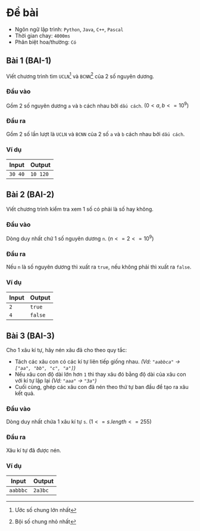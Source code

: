 # Đề bài

- Ngôn ngữ lập trình: `Python`, `Java`, `C++`, `Pascal`
- Thời gian chay: `4000ms`
- Phân biệt hoa/thường: `Có`

## Bài 1 (BAI-1)

Viết chương trình tìm `UCLN`[^1] và `BCNN`[^2] của 2 số nguyên dương.

### Đầu vào

Gồm 2 số nguyên dương `a` và `b` cách nhau bởi `dấu cách`. $(0 < a, b <= 10^9)$

### Đầu ra

Gồm 2 số lần lượt là `UCLN` và `BCNN` của 2 số `a` và `b` cách nhau bởi `dấu cách`.

### Ví dụ

| Input   | Output   |
| ------- | -------- |
| `30 40` | `10 120` |

## Bài 2 (BAI-2)

Viết chương trình kiểm tra xem 1 số có phải là số hay không.

### Đầu vào

Dòng duy nhất chứ 1 số nguyên dương `n`. $(n <= 2 <= 10^9)$

### Đầu ra

Nếu `n` là số nguyên dương thì xuất ra `true`, nếu không phải thì xuất ra `false`.

### Ví dụ

| Input | Output  |
| ----- | ------- |
| `2`   | `true`  |
| `4`   | `false` |

## Bài 3 (BAI-3)

Cho 1 xâu kí tự, hãy nén xâu đã cho theo quy tắc:

- Tách các xâu con có các kí tự liên tiếp giống nhau. _(Vd: `"aabbca"` -> `["aa", "bb", "c", "a"]`)_
- Nếu xâu con độ dài lớn hơn `1` thì thay xâu đó bằng độ dài của xâu con với kí tự lập lại _(Vd: `"aaa"` -> `"3a"`)_
- Cuối cùng, ghép các xâu con đã nén theo thứ tự ban đầu để tạo ra xâu kết quả.

### Đầu vào

Dòng duy nhất chứa 1 xâu kí tự `s`. $(1<= s.length <= 255)$

### Đầu ra

Xâu kí tự đã được nén.

### Ví dụ

| Input    | Output  |
| -------- | ------- |
| `aabbbc` | `2a3bc` |

[^1]: Ước số chung lớn nhất
[^2]: Bội số chung nhỏ nhất
